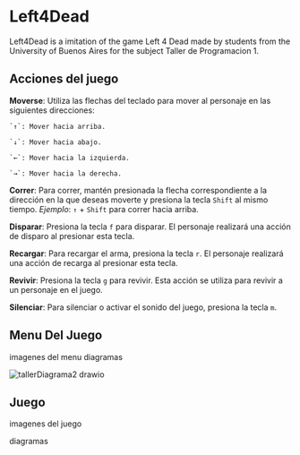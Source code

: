 # Left4Dead
Left4Dead is a imitation of the game Left 4 Dead made by students from the University of Buenos Aires for the subject Taller de Programacion 1.

## Acciones del juego

**Moverse**: Utiliza las flechas del teclado para mover al personaje en las siguientes direcciones:
```
`↑`: Mover hacia arriba.

`↓`: Mover hacia abajo.

`←`: Mover hacia la izquierda.

`→`: Mover hacia la derecha.
```

**Correr**: Para correr, mantén presionada la flecha correspondiente a la dirección en la que deseas moverte y presiona la tecla `Shift` al mismo tiempo.
*Ejemplo*: `↑` + `Shift` para correr hacia arriba.

**Disparar**: Presiona la tecla `f` para disparar. El personaje realizará una acción de disparo al presionar esta tecla.

**Recargar**: Para recargar el arma, presiona la tecla `r`. El personaje realizará una acción de recarga al presionar esta tecla.

**Revivir**: Presiona la tecla `g` para revivir. Esta acción se utiliza para revivir a un personaje en el juego.

**Silenciar**: Para silenciar o activar el sonido del juego, presiona la tecla `m`.

## Menu Del Juego

imagenes del menu
diagramas

![tallerDiagrama2 drawio](https://github.com/Left4DeadTaller1/Left4Dead/assets/83927746/ff34b94d-3aef-4b3d-a66d-d7ae7714c7ca)

## Juego

imagenes del juego

diagramas